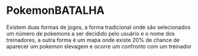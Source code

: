 # PokemonBATALHA 
Existem duas formas de jogos, a forma tradicional onde são selecionados um número de pokemons a ser decidido pelo usuário e o nome dos 
treinadores, a outra forma é um mapa onde existe 20% de chance de aparecer um pokemon slevagem e ocorre um confronto com um treinador
